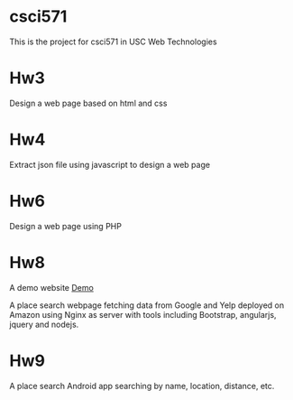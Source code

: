 # csci571

This is the project for csci571 in USC Web Technologies

# Hw3
Design a web page based on html and css

# Hw4
Extract json file using javascript to design a web page

# Hw6
Design a web page using PHP

# Hw8
A demo website [Demo](http://csci11134nodejsforhw9.us-east-2.elasticbeanstalk.com/hw8.html)

A place search webpage fetching data from Google and Yelp deployed on Amazon using Nginx as server with tools including Bootstrap, angularjs, jquery and nodejs.

# Hw9
A place search Android app searching by name, location, distance, etc.



